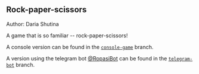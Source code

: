 ## Rock-paper-scissors

Author: Daria Shutina



A game that is so familiar -- rock-paper-scissors!

A console version can be found in the [`console-game`](https://github.com/de-shyt/rock_paper_scissors/tree/console-game) branch. 

A version using the telegram bot [@RopasiBot](https://t.me/RopasiBot) can be found in the [`telegram-bot`](https://github.com/de-shyt/rock_paper_scissors/tree/telegram-bot) branch. 
